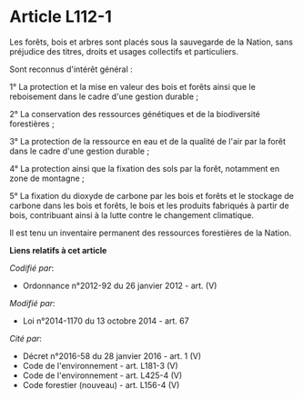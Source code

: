 # Article L112-1

Les forêts, bois et arbres sont placés sous la sauvegarde de la Nation, sans préjudice des titres, droits et usages
collectifs et particuliers.

Sont reconnus d'intérêt général :

1° La protection et la mise en valeur des bois et forêts ainsi que le reboisement dans le cadre d'une gestion durable ;

2° La conservation des ressources génétiques et de la biodiversité forestières ;

3° La protection de la ressource en eau et de la qualité de l'air par la forêt dans le cadre d'une gestion durable ;

4° La protection ainsi que la fixation des sols par la forêt, notamment en zone de montagne ;

5° La fixation du dioxyde de carbone par les bois et forêts et le stockage de carbone dans les bois et forêts, le bois et les
produits fabriqués à partir de bois, contribuant ainsi à la lutte contre le changement climatique.

Il est tenu un inventaire permanent des ressources forestières de la Nation.

**Liens relatifs à cet article**

_Codifié par_:

  - Ordonnance n°2012-92 du 26 janvier 2012 - art. (V)

_Modifié par_:

  - Loi n°2014-1170 du 13 octobre 2014 - art. 67

_Cité par_:

  - Décret n°2016-58 du 28 janvier 2016 - art. 1 (V)
  - Code de l'environnement - art. L181-3 (V)
  - Code de l'environnement - art. L425-4 (V)
  - Code forestier (nouveau) - art. L156-4 (V)
